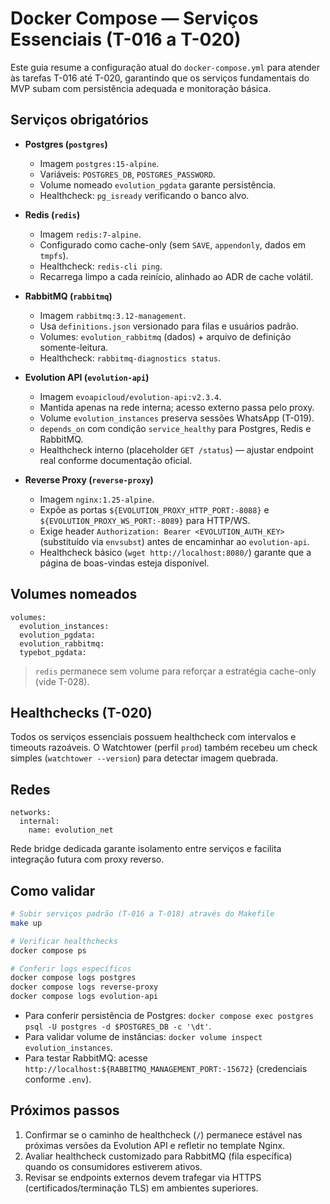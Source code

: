 # Docker Compose — Serviços Essenciais (T-016 a T-020)

Este guia resume a configuração atual do `docker-compose.yml` para atender às tarefas T-016 até T-020, garantindo que os serviços fundamentais do MVP subam com persistência adequada e monitoração básica.

## Serviços obrigatórios

- **Postgres (`postgres`)**
  - Imagem `postgres:15-alpine`.
  - Variáveis: `POSTGRES_DB`, `POSTGRES_PASSWORD`.
  - Volume nomeado `evolution_pgdata` garante persistência.
  - Healthcheck: `pg_isready` verificando o banco alvo.

- **Redis (`redis`)**
  - Imagem `redis:7-alpine`.
  - Configurado como cache-only (sem `SAVE`, `appendonly`, dados em `tmpfs`).
  - Healthcheck: `redis-cli ping`.
  - Recarrega limpo a cada reinício, alinhado ao ADR de cache volátil.

- **RabbitMQ (`rabbitmq`)**
  - Imagem `rabbitmq:3.12-management`.
  - Usa `definitions.json` versionado para filas e usuários padrão.
  - Volumes: `evolution_rabbitmq` (dados) + arquivo de definição somente-leitura.
  - Healthcheck: `rabbitmq-diagnostics status`.

- **Evolution API (`evolution-api`)**
  - Imagem `evoapicloud/evolution-api:v2.3.4`.
  - Mantida apenas na rede interna; acesso externo passa pelo proxy.
  - Volume `evolution_instances` preserva sessões WhatsApp (T-019).
  - `depends_on` com condição `service_healthy` para Postgres, Redis e RabbitMQ.
  - Healthcheck interno (placeholder `GET /status`) — ajustar endpoint real conforme documentação oficial.

- **Reverse Proxy (`reverse-proxy`)**
  - Imagem `nginx:1.25-alpine`.
  - Expõe as portas `${EVOLUTION_PROXY_HTTP_PORT:-8088}` e `${EVOLUTION_PROXY_WS_PORT:-8089}` para HTTP/WS.
  - Exige header `Authorization: Bearer <EVOLUTION_AUTH_KEY>` (substituído via `envsubst`) antes de encaminhar ao `evolution-api`.
  - Healthcheck básico (`wget http://localhost:8080/`) garante que a página de boas-vindas esteja disponível.

## Volumes nomeados

```
volumes:
  evolution_instances:
  evolution_pgdata:
  evolution_rabbitmq:
  typebot_pgdata:
```

> `redis` permanece sem volume para reforçar a estratégia cache-only (vide T-028).

## Healthchecks (T-020)

Todos os serviços essenciais possuem healthcheck com intervalos e timeouts razoáveis. O Watchtower (perfil `prod`) também recebeu um check simples (`watchtower --version`) para detectar imagem quebrada.

## Redes

```
networks:
  internal:
    name: evolution_net
```

Rede bridge dedicada garante isolamento entre serviços e facilita integração futura com proxy reverso.

## Como validar

```bash
# Subir serviços padrão (T-016 a T-018) através do Makefile
make up

# Verificar healthchecks
docker compose ps

# Conferir logs específicos
docker compose logs postgres
docker compose logs reverse-proxy
docker compose logs evolution-api
```

- Para conferir persistência de Postgres: `docker compose exec postgres psql -U postgres -d $POSTGRES_DB -c '\dt'`.
- Para validar volume de instâncias: `docker volume inspect evolution_instances`.
- Para testar RabbitMQ: acesse `http://localhost:${RABBITMQ_MANAGEMENT_PORT:-15672}` (credenciais conforme `.env`).

## Próximos passos

1. Confirmar se o caminho de healthcheck (`/`) permanece estável nas próximas versões da Evolution API e refletir no template Nginx.
2. Avaliar healthcheck customizado para RabbitMQ (fila específica) quando os consumidores estiverem ativos.
3. Revisar se endpoints externos devem trafegar via HTTPS (certificados/terminação TLS) em ambientes superiores.
